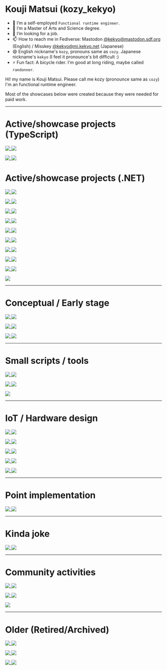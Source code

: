 # Kouji Matsui (kozy_kekyo)

- 🔭 I’m a self-employed `Functional runtime engineer`.
- 🌱 I’m a Master of Arts and Science degree.
- 👯 I’m looking for a job.
- 📫 How to reach me in Fediverse: Mastodon [@kekyo@mastodon.sdf.org](https://mastodon.sdf.org/@kekyo) (English) / Misskey [@kekyo@mi.kekyo.net](https://mi.kekyo.net/@kekyo) (Japanese)
- 😄 English nickname's `kozy`, pronouns same as `cozy`. Japanese nickname's `kekyo` (I feel it pronounce's bit difficult :)
- ⚡ Fun fact: A bicycle rider. I'm good at long riding, maybe called `randonner`.

Hi! my name is Kouji Matsui. Please call me kozy (pronounce same as `cozy`)
I'm an functional runtime engineer.

Most of the showcases below were created because they were needed for paid work.

----

# Active/showcase projects (TypeScript)

<p>
  <a href="https://github.com/kekyo/typed-message">
    <img align="top" src="https://github-readme-stats.vercel.app/api/pin?username=kekyo&repo=typed-message&theme=github_dark&bg_color=00000000" />
  </a>
  <a href="https://github.com/kekyo/async-primitives">
    <img align="top" src="https://github-readme-stats.vercel.app/api/pin?username=kekyo&repo=async-primitives&theme=github_dark&bg_color=00000000" />
  </a>
</p>

<p>
  <a href="https://github.com/kekyo/sublimity-rpc">
    <img align="top" src="https://github-readme-stats.vercel.app/api/pin?username=kekyo&repo=sublimity-rpc&theme=github_dark&bg_color=00000000" />
  </a>
  <a href="https://github.com/kekyo/screw-up">
    <img align="top" src="https://github-readme-stats.vercel.app/api/pin?username=kekyo&repo=screw-up&theme=github_dark&bg_color=00000000" />
  </a>
</p>

# Active/showcase projects (.NET)

<p>
  <a href="https://github.com/kekyo/IL2C">
    <img align="top" src="https://github-readme-stats.vercel.app/api/pin?username=kekyo&repo=IL2C&theme=github_dark&bg_color=00000000" />
  </a>
  <a href="https://github.com/kekyo/chibicc-cil-build">
    <img align="top" src="https://github-readme-stats.vercel.app/api/pin?username=kekyo&repo=chibicc-cil-build&theme=github_dark&bg_color=00000000" />
  </a>
</p>

<p>
  <a href="https://github.com/kekyo/GitReader">
    <img align="top" src="https://github-readme-stats.vercel.app/api/pin?username=kekyo&repo=GitReader&theme=github_dark&bg_color=00000000" />
  </a>
  <a href="https://github.com/kekyo/CenterCLR.RelaxVersioner">
    <img align="top" src="https://github-readme-stats.vercel.app/api/pin?username=kekyo&repo=CenterCLR.RelaxVersioner&theme=github_dark&bg_color=00000000" />
  </a>
</p>

<p>
  <a href="https://github.com/kekyo/Epoxy">
    <img align="top" src="https://github-readme-stats.vercel.app/api/pin?username=kekyo&repo=Epoxy&theme=github_dark&bg_color=00000000" />
  </a>
  <a href="https://github.com/kekyo/FlashCap">
    <img align="top" src="https://github-readme-stats.vercel.app/api/pin?username=kekyo&repo=FlashCap&theme=github_dark&bg_color=00000000" />
  </a>
</p>

<p>
  <a href="https://github.com/kekyo/AspNetCore.JsonStreamer">
    <img align="top" src="https://github-readme-stats.vercel.app/api/pin?username=kekyo&repo=AspNetCore.JsonStreamer&theme=github_dark&bg_color=00000000" />
  </a>
  <a href="https://github.com/kekyo/MassivePoints">
    <img align="top" src="https://github-readme-stats.vercel.app/api/pin?username=kekyo&repo=MassivePoints&theme=github_dark&bg_color=00000000" />
  </a>
</p>

<p>
  <a href="https://github.com/kekyo/ILCompose">
    <img align="top" src="https://github-readme-stats.vercel.app/api/pin?username=kekyo&repo=ILCompose&theme=github_dark&bg_color=00000000" />
  </a>
  <a href="https://github.com/kekyo/ILAsm.Managed">
    <img align="top" src="https://github-readme-stats.vercel.app/api/pin?username=kekyo&repo=ILAsm.Managed&theme=github_dark&bg_color=00000000" />
  </a>
</p>

<p>
  <a href="https://github.com/kekyo/ILRepack.FullAuto">
    <img align="top" src="https://github-readme-stats.vercel.app/api/pin?username=kekyo&repo=ILRepack.FullAuto&theme=github_dark&bg_color=00000000" />
  </a>
  <a href="https://github.com/kekyo/ForestLog">
    <img align="top" src="https://github-readme-stats.vercel.app/api/pin?username=kekyo&repo=ForestLog&theme=github_dark&bg_color=00000000" />
  </a>
</p>

<p>
  <a href="https://github.com/kekyo/MeCab.DotNet">
    <img align="top" src="https://github-readme-stats.vercel.app/api/pin?username=kekyo&repo=MeCab.DotNet&theme=github_dark&bg_color=00000000" />
  </a>
  <a href="https://github.com/kekyo/TypeInferencer">
    <img align="top" src="https://github-readme-stats.vercel.app/api/pin?username=kekyo&repo=TypeInferencer&theme=github_dark&bg_color=00000000" />
  </a>
</p>

<p>
  <a href="https://github.com/kekyo/DupeNukem">
    <img align="top" src="https://github-readme-stats.vercel.app/api/pin?username=kekyo&repo=DupeNukem&theme=github_dark&bg_color=00000000" />
  </a>
  <a href="https://github.com/kekyo/Marionetta">
    <img align="top" src="https://github-readme-stats.vercel.app/api/pin?username=kekyo&repo=Marionetta&theme=github_dark&bg_color=00000000" />
  </a>
</p>

<p>
  <a href="https://github.com/kekyo/Lepracaun">
    <img align="top" src="https://github-readme-stats.vercel.app/api/pin?username=kekyo&repo=Lepracaun&theme=github_dark&bg_color=00000000" />
  </a>
  <a href="https://github.com/kekyo/CenterCLR.NamingFormatter">
    <img align="top" src="https://github-readme-stats.vercel.app/api/pin?username=kekyo&repo=CenterCLR.NamingFormatter&theme=github_dark&bg_color=00000000" />
  </a>
</p>

<p>
  <a href="https://github.com/kekyo/SkiaImageView">
    <img align="top" src="https://github-readme-stats.vercel.app/api/pin?username=kekyo&repo=SkiaImageView&theme=github_dark&bg_color=00000000" />
  </a>
</p>

----

# Conceptual / Early stage

<p>
  <a href="https://github.com/kekyo/FlyFlint">
    <img align="top" src="https://github-readme-stats.vercel.app/api/pin?username=kekyo&repo=FlyFlint&theme=github_dark&bg_color=00000000" />
  </a>
  <a href="https://github.com/kekyo/Favalon">
    <img align="top" src="https://github-readme-stats.vercel.app/api/pin?username=kekyo&repo=Favalon&theme=github_dark&bg_color=00000000" />
  </a>
</p>

<p>
  <a href="https://github.com/kekyo/PowerPlayZipper">
    <img align="top" src="https://github-readme-stats.vercel.app/api/pin?username=kekyo&repo=PowerPlayZipper&theme=github_dark&bg_color=00000000" />
  </a>
  <a href="https://github.com/kekyo/Fluorite">
    <img align="top" src="https://github-readme-stats.vercel.app/api/pin?username=kekyo&repo=Fluorite&theme=github_dark&bg_color=00000000" />
  </a>
</p>

<p>
  <a href="https://github.com/kekyo/MarkTheRipper">
    <img align="top" src="https://github-readme-stats.vercel.app/api/pin?username=kekyo&repo=MarkTheRipper&theme=github_dark&bg_color=00000000" />
  </a>
  <a href="https://github.com/kekyo/Compat">
    <img align="top" src="https://github-readme-stats.vercel.app/api/pin?username=kekyo&repo=Compat&theme=github_dark&bg_color=00000000" />
  </a>
</p>

----

# Small scripts / tools

<p>
  <a href="https://github.com/kekyo/fdk-aac-win32-builder">
    <img align="top" src="https://github-readme-stats.vercel.app/api/pin?username=kekyo&repo=fdk-aac-win32-builder&theme=github_dark&bg_color=00000000" />
  </a>
  <a href="https://github.com/kekyo/qemu-debian-mipsel-setup">
    <img align="top" src="https://github-readme-stats.vercel.app/api/pin?username=kekyo&repo=qemu-debian-mipsel-setup&theme=github_dark&bg_color=00000000" />
  </a>
</p>

<p>
  <a href="https://github.com/kekyo/gcc-toolchain">
    <img align="top" src="https://github-readme-stats.vercel.app/api/pin?username=kekyo&repo=gcc-toolchain&theme=github_dark&bg_color=00000000" />
  </a>
  <a href="https://github.com/kekyo/ga_runner">
    <img align="top" src="https://github-readme-stats.vercel.app/api/pin?username=kekyo&repo=ga_runner&theme=github_dark&bg_color=00000000" />
  </a>
</p>

<p>
  <a href="https://github.com/kekyo/spigot-builder">
    <img align="top" src="https://github-readme-stats.vercel.app/api/pin?username=kekyo&repo=spigot-builder&theme=github_dark&bg_color=00000000" />
  </a>
</p>

----

# IoT / Hardware design

<p>
  <a href="https://github.com/kekyo/Pixy">
    <img align="top" src="https://github-readme-stats.vercel.app/api/pin?username=kekyo&repo=Pixy&theme=github_dark&bg_color=00000000" />
  </a>
  <a href="https://github.com/kekyo/ExtremeFeedbackDevice">
    <img align="top" src="https://github-readme-stats.vercel.app/api/pin?username=kekyo&repo=ExtremeFeedbackDevice&theme=github_dark&bg_color=00000000" />
  </a>
</p>

<p>
  <a href="https://github.com/kekyo/Spartan2Bone">
    <img align="top" src="https://github-readme-stats.vercel.app/api/pin?username=kekyo&repo=Spartan2Bone&theme=github_dark&bg_color=00000000" />
  </a>
  <a href="https://github.com/kekyo/PGA44DIP44">
    <img align="top" src="https://github-readme-stats.vercel.app/api/pin?username=kekyo&repo=PGA44DIP44&theme=github_dark&bg_color=00000000" />
  </a>
</p>

<p>
  <a href="https://github.com/kekyo/PedestrianController">
    <img align="top" src="https://github-readme-stats.vercel.app/api/pin?username=kekyo&repo=PedestrianController&theme=github_dark&bg_color=00000000" />
  </a>
  <a href="https://github.com/kekyo/BrainPadWiFi">
    <img align="top" src="https://github-readme-stats.vercel.app/api/pin?username=kekyo&repo=BrainPadWiFi&theme=github_dark&bg_color=00000000" />
  </a>
</p>

<p>
  <a href="https://github.com/kekyo/MeowLTE">
    <img align="top" src="https://github-readme-stats.vercel.app/api/pin?username=kekyo&repo=MeowLTE&theme=github_dark&bg_color=00000000" />
  </a>
  <a href="https://github.com/kekyo/OpenOCDonMinGW">
    <img align="top" src="https://github-readme-stats.vercel.app/api/pin?username=kekyo&repo=OpenOCDonMinGW&theme=github_dark&bg_color=00000000" />
  </a>
</p>

<p>
  <a href="https://github.com/kekyo/esp-wrover-kit-lcd-demo">
    <img align="top" src="https://github-readme-stats.vercel.app/api/pin?username=kekyo&repo=esp-wrover-kit-lcd-demo&theme=github_dark&bg_color=00000000" />
  </a>
  <a href="https://github.com/kekyo/EaglePanelizer">
    <img align="top" src="https://github-readme-stats.vercel.app/api/pin?username=kekyo&repo=EaglePanelizer&theme=github_dark&bg_color=00000000" />
  </a>
</p>

----

# Point implementation

<p>
  <a href="https://github.com/kekyo/NuGetBulkDownloader">
    <img align="top" src="https://github-readme-stats.vercel.app/api/pin?username=kekyo&repo=NuGetBulkDownloader&theme=github_dark&bg_color=00000000" />
  </a>
  <a href="https://github.com/kekyo/future-promise">
    <img align="top" src="https://github-readme-stats.vercel.app/api/pin?username=kekyo&repo=future-promise&theme=github_dark&bg_color=00000000" />
  </a>
</p>

----

# Kinda joke

<p>
  <a href="https://github.com/kekyo/CenterCLR.SushiRotator">
    <img align="top" src="https://github-readme-stats.vercel.app/api/pin?username=kekyo&repo=CenterCLR.SushiRotator&theme=github_dark&bg_color=00000000" />
  </a>
  <a href="https://github.com/kekyo/OuternetExplorer">
    <img align="top" src="https://github-readme-stats.vercel.app/api/pin?username=kekyo&repo=OuternetExplorer&theme=github_dark&bg_color=00000000" />
  </a>
</p>

----

# Community activities

<p>
  <a href="https://github.com/kekyo/fffsharp-demo-cameraapp">
    <img align="top" src="https://github-readme-stats.vercel.app/api/pin?username=kekyo&repo=fffsharp-demo-cameraapp&theme=github_dark&bg_color=00000000" />
  </a>
  <a href="https://github.com/kekyo/dotnetconf2019">
    <img align="top" src="https://github-readme-stats.vercel.app/api/pin?username=kekyo&repo=dotnetconf2019&theme=github_dark&bg_color=00000000" />
  </a>
</p>

<p>
  <a href="https://github.com/kekyo/decode2019_CM12">
    <img align="top" src="https://github-readme-stats.vercel.app/api/pin?username=kekyo&repo=decode2019_CM12&theme=github_dark&bg_color=00000000" />
  </a>
  <a href="https://github.com/kekyo/CSharpMonadic">
    <img align="top" src="https://github-readme-stats.vercel.app/api/pin?username=kekyo&repo=CSharpMonadic&theme=github_dark&bg_color=00000000" />
  </a>
</p>

<p>
  <a href="https://github.com/kekyo/Nagoya.LifelongLearningCenter">
    <img align="top" src="https://github-readme-stats.vercel.app/api/pin?username=kekyo&repo=Nagoya.LifelongLearningCenter&theme=github_dark&bg_color=00000000" />
  </a>
</p>

----

# Older (Retired/Archived)

<p>
  <a href="https://github.com/kekyo/fscx">
    <img align="top" src="https://github-readme-stats.vercel.app/api/pin?username=fscx-projects&repo=fscx&theme=github_dark&bg_color=00000000" />
  </a>
  <a href="https://github.com/kekyo/FSharp.Control.FusionTasks">
    <img align="top" src="https://github-readme-stats.vercel.app/api/pin?username=kekyo&repo=FSharp.Control.FusionTasks&theme=github_dark&bg_color=00000000" />
  </a>
</p>

<p>
  <a href="https://github.com/kekyo/CenterCLR.ExaSerializers">
    <img align="top" src="https://github-readme-stats.vercel.app/api/pin?username=kekyo&repo=CenterCLR.ExaSerializers&theme=github_dark&bg_color=00000000" />
  </a>
  <a href="https://github.com/kekyo/TortoiseMergePortable">
    <img align="top" src="https://github-readme-stats.vercel.app/api/pin?username=kekyo&repo=TortoiseMergePortable&theme=github_dark&bg_color=00000000" />
  </a>
</p>

<p>
  <a href="https://github.com/kekyo/JenkinsBuildNotifier">
    <img align="top" src="https://github-readme-stats.vercel.app/api/pin?username=kekyo&repo=JenkinsBuildNotifier&theme=github_dark&bg_color=00000000" />
  </a>
  <a href="https://github.com/kekyo/SynchContextSample">
    <img align="top" src="https://github-readme-stats.vercel.app/api/pin?username=kekyo&repo=SynchContextSample&theme=github_dark&bg_color=00000000" />
  </a>
</p>
